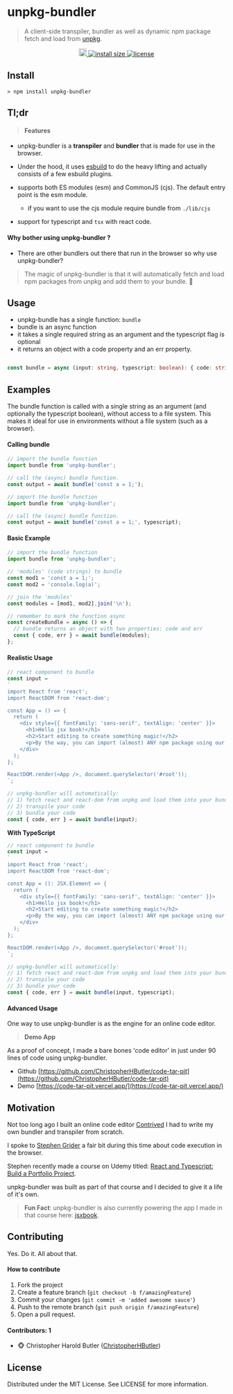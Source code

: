 # unpkg-bundler

> A client-side transpiler, bundler as well as dynamic npm package fetch and load from [unpkg](https://unpkg.com/).

<p align="center">
  <a href="https://badge.fury.io/js/unpkg-bundler">
    <img src="https://badge.fury.io/js/unpkg-bundler.svg" alt="npm version" height="18">
  </a>
  <a href="https://packagephobia.com/result?p=unpkg-bundler">
    <img src="https://packagephobia.com/badge?p=unpkg-bundler" alt="install size" >
  </a>
  <a href="https://github.com/ChristopherHButler/unpkg-bundler/blob/setup/LICENSE">
    <img src="https://img.shields.io/npm/l/unpkg-bundler.svg" alt="license">
  </a>
</p>

## Install
```
> npm install unpkg-bundler
```

## Tl;dr
> #### Features
 - unpkg-bundler is a **transpiler** and **bundler** that is made for use in the browser.
 - Under the hood, it uses [esbuild](https://esbuild.github.io/) to do the heavy lifting and actually consists of a few esbuild plugins.

 - supports both ES modules (esm) and CommonJS (cjs). The default entry point is the esm module.
   - if you want to use the cjs module require bundle from `./lib/cjs`

 - support for typescript and `tsx` with react code.
#### Why bother using unpkg-bundler ?
 - There are other bundlers out there that run in the browser so why use unpkg-bundler?
> The magic of unpkg-bundler is that it will automatically fetch and load npm packages from unpkg and add them to your bundle. 🤯


## Usage
 - unpkg-bundle has a single function: `bundle`
 - bundle is an async function
 - it takes a single required string as an argument and the typescript flag is optional
 - it returns an object with a code property and an err property.

```ts

const bundle = async (input: string, typescript: boolean): { code: string; err: string; } => {...};

```

## Examples
The bundle function is called with a single string as an argument (and optionally the typescript boolean), without access to a file system. This makes it ideal for use in environments without a file system (such as a browser).

#### Calling bundle

```js
// import the bundle function
import bundle from 'unpkg-bundler';

// call the (async) bundle function.
const output = await bundle('const a = 1;');
```

```ts
// import the bundle function
import bundle from 'unpkg-bundler';

// call the (async) bundle function.
const output = await bundle('const a = 1;', typescript);
```

#### Basic Example

```js
// import the bundle function
import bundle from 'unpkg-bundler';

// 'modules' (code strings) to bundle
const mod1 = 'const a = 1;';
const mod2 = 'console.log(a)';

// join the 'modules'
const modules = [mod1, mod2].join('\n');

// remember to mark the function async
const createBundle = async () => {
  // bundle returns an object with two properties: code and err
  const { code, err } = await bundle(modules);
};
```

#### Realistic Usage

```js
// react component to bundle
const input = 
`
import React from 'react';
import ReactDOM from 'react-dom';

const App = () => {
  return (
    <div style={{ fontFamily: 'sans-serif', textAlign: 'center' }}>
      <h1>Hello jsx book!</h1>
      <h2>Start editing to create something magic!</h2>
      <p>By the way, you can import (almost) ANY npm package using our magic bundler</p>
    </div>
  );
};

ReactDOM.render(<App />, document.querySelector('#root'));
`;

// unpkg-bundler will automatically:
// 1) fetch react and react-dom from unpkg and load them into your bundle
// 2) transpile your code
// 3) bundle your code
const { code, err } = await bundle(input);
```

**With TypeScript**
```ts
// react component to bundle
const input = 
`
import React from 'react';
import ReactDOM from 'react-dom';

const App = (): JSX.Element => {
  return (
    <div style={{ fontFamily: 'sans-serif', textAlign: 'center' }}>
      <h1>Hello jsx book!</h1>
      <h2>Start editing to create something magic!</h2>
      <p>By the way, you can import (almost) ANY npm package using our magic bundler</p>
    </div>
  );
};

ReactDOM.render(<App />, document.querySelector('#root'));
`;

// unpkg-bundler will automatically:
// 1) fetch react and react-dom from unpkg and load them into your bundle
// 2) transpile your code
// 3) bundle your code
const { code, err } = await bundle(input, typescript);
```

#### Advanced Usage
One way to use unpkg-bundler is as the engine for an online code editor.

> **Demo App**

As a proof of concept, I made a bare bones 'code editor' in just under 90 lines of code using unpkg-bundler.
 - Github [https://github.com/ChristopherHButler/code-tar-pit](https://github.com/ChristopherHButler/code-tar-pit)
 - Demo [https://code-tar-pit.vercel.app/](https://code-tar-pit.vercel.app/)


## Motivation
Not too long ago I built an online code editor [Contrived](https://contrived.herokuapp.com/) I had to write my own bundler and transpiler from scratch.

I spoke to [Stephen Grider](https://rallycoding.com/) a fair bit during this time about code execution in the browser.

Stephen recently made a course on Udemy titled: [React and Typescript: Build a Portfolio Project](https://www.udemy.com/course/react-and-typescript-build-a-portfolio-project/).

unpkg-bundler was built as part of that course and I decided to give it a life of it's own.

> **Fun Fact**: unpkg-bundler is also currently powering the app I made in that course here: [jsxbook](https://jsxbook.vercel.app/).

## Contributing
Yes. Do it. All about that.

#### How to contribute
1. Fork the project
2. Create a feature branch (`git checkout -b f/amazingFeature`)
3. Commit your changes (`git commit -m 'added awesome sauce'`)
4. Push to the remote branch (`git push origin f/amazingFeature`)
5. Open a pull request.

#### Contributors: 1

- :monkey_face: Christopher Harold Butler ([ChristopherHButler](https://github.com/ChristopherHButler))

## License
Distributed under the MIT License. See LICENSE for more information.